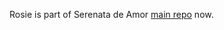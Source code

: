 Rosie is part of Serenata de Amor [main repo](https://github.com/okfn-brasil/serenata-de-amor) now.
